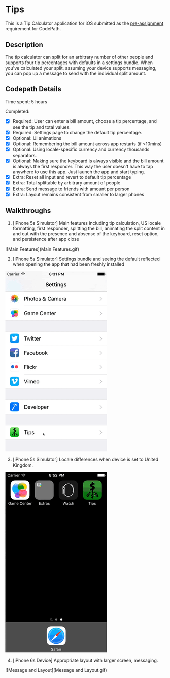 # Tips

This is a Tip Calculator application for iOS submitted as the [pre-assignment](https://gist.github.com/timothy1ee/7747214) requirement for CodePath.

## Description

The tip calculator can split for an arbitrary number of other people and supports four tip percentages with defaults in a settings bundle. When you've calculated your split, assuming your device supports messaging, you can pop up a message to send with the individual split amount.

## Codepath Details

Time spent: 5 hours

Completed:

* [x] Required: User can enter a bill amount, choose a tip percentage, and see the tip and total values.
* [x] Required: Settings page to change the default tip percentage.
* [x] Optional: UI animations
* [x] Optional: Remembering the bill amount across app restarts (if <10mins)
* [x] Optional: Using locale-specific currency and currency thousands separators.
* [x] Optional: Making sure the keyboard is always visible and the bill amount is always the first responder. This way the user doesn't have to tap anywhere to use this app. Just launch the app and start typing.
* [x] Extra: Reset all input and revert to default tip percentage
* [x] Extra: Total splittable by arbitrary amount of people
* [x] Extra: Send message to friends with amount per person
* [x] Extra: Layout remains consistent from smaller to larger phones

## Walkthroughs

1. [iPhone 5s Simulator] Main features including tip calculation, US locale formatting, first responder, splitting the bill, animating the split content in and out with the presence and absense of the keyboard, reset option, and persistence after app close

![Main Features](Main Features.gif)

2. [iPhone 5s Simulator] Settings bundle and seeing the default reflected when opening the app that had been freshly installed
 
![Settings](Settings.gif)

3. [iPhone 5s Simulator] Locale differences when device is set to United Kingdom.

![Locales](Locales.gif)

4. [iPhone 6s Device] Appropriate layout with larger screen, messaging.

![Message and Layout](Message and Layout.gif)
